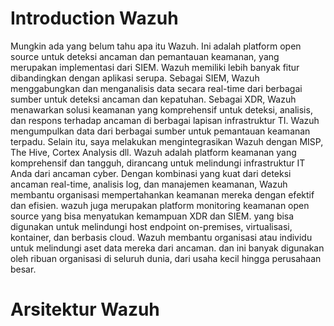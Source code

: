 # Introduction Wazuh

Mungkin ada yang belum tahu apa itu Wazuh. Ini adalah platform open source untuk deteksi ancaman dan pemantauan keamanan, yang merupakan implementasi dari SIEM. Wazuh memiliki lebih banyak fitur dibandingkan dengan aplikasi serupa. Sebagai SIEM, Wazuh menggabungkan dan menganalisis data secara real-time dari berbagai sumber untuk deteksi ancaman dan kepatuhan. Sebagai XDR, Wazuh menawarkan solusi keamanan yang komprehensif untuk deteksi, analisis, dan respons terhadap ancaman di berbagai lapisan infrastruktur TI. Wazuh mengumpulkan data dari berbagai sumber untuk pemantauan keamanan terpadu. Selain itu, saya melakukan mengintegrasikan Wazuh dengan MISP, The Hive, Cortex Analysis dll.
Wazuh adalah platform keamanan yang komprehensif dan tangguh, dirancang untuk melindungi infrastruktur IT Anda dari ancaman cyber. Dengan kombinasi yang kuat dari deteksi ancaman real-time, analisis log, dan manajemen keamanan, Wazuh membantu organisasi mempertahankan keamanan mereka dengan efektif dan efisien.
wazuh juga merupakan platform monitoring keamanan open source yang bisa menyatukan kemampuan XDR dan SIEM. yang bisa digunakan untuk melindungi host endpoint on-premises, virtualisasi, kontainer, dan berbasis cloud.
Wazuh membantu organisasi atau individu untuk melindungi aset data mereka dari ancaman. dan ini banyak digunakan oleh ribuan organisasi di seluruh dunia, dari usaha kecil hingga perusahaan besar. 


# Arsitektur Wazuh 




